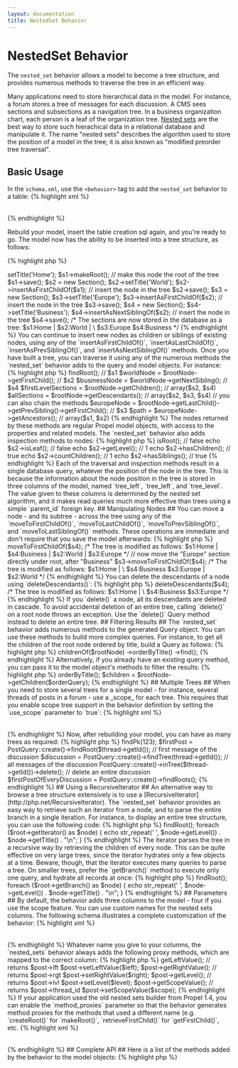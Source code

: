 ```yaml
---
layout: documentation
title: NestedSet Behavior
---
```


# NestedSet Behavior #

The `nested_set` behavior allows a model to become a tree structure, and provides numerous methods to traverse the tree in an efficient way.

Many applications need to store hierarchical data in the model. For instance, a forum stores a tree of messages for each discussion. A CMS sees sections and subsections as a navigation tree. In a business organization chart, each person is a leaf of the organization tree. [Nested sets](http://en.wikipedia.org/wiki/Nested_set_model) are the best way to store such hierachical data in a relational database and manipulate it. The name "nested sets" describes the algorithm used to store the position of a model in the tree; it is also known as "modified preorder tree traversal".

## Basic Usage ##

In the `schema.xml`, use the `<behavior>` tag to add the `nested_set` behavior to a table:
{% highlight xml %}
<table name="section">
  <column name="id" required="true" primaryKey="true" autoIncrement="true" type="INTEGER" />
  <column name="title" type="VARCHAR" required="true" primaryString="true" />
  <behavior name="nested_set" />
</table>
{% endhighlight %}

Rebuild your model, insert the table creation sql again, and you're ready to go. The model now has the ability to be inserted into a tree structure, as follows:

{% highlight php %}
<?php
$s1 = new Section();
$s1->setTitle('Home');
$s1->makeRoot(); // make this node the root of the tree
$s1->save();
$s2 = new Section();
$s2->setTitle('World');
$s2->insertAsFirstChildOf($s1); // insert the node in the tree
$s2->save();
$s3 = new Section();
$s3->setTitle('Europe');
$s3->insertAsFirstChildOf($s2); // insert the node in the tree
$s3->save();
$s4 = new Section();
$s4->setTitle('Business');
$s4->insertAsNextSiblingOf($s2); // insert the node in the tree
$s4->save();
/* The sections are now stored in the database as a tree:
    $s1:Home
    |
$s2:World
    |     \
$s3:Europe  $s4:Business
*/
{% endhighlight %}

You can continue to insert new nodes as children or siblings of existing nodes, using any of the `insertAsFirstChildOf()`, `insertAsLastChildOf()`, `insertAsPrevSiblingOf()`, and `insertAsNextSiblingOf()` methods.

Once you have built a tree, you can traverse it using any of the numerous methods  the `nested_set` behavior adds to the query and model objects. For instance:

{% highlight php %}
<?php
$rootNode = SectionQuery::create()->findRoot(); // $s1
$worldNode = $rootNode->getFirstChild();        // $s2
$businessNode = $worldNode->getNextSibling();   // $s4
$firstLevelSections = $rootNode->getChildren(); // array($s2, $s4)
$allSections = $rootNode->getDescendants();     // array($s2, $s3, $s4)
// you can also chain the methods
$europeNode = $rootNode->getLastChild()->getPrevSibling()->getFirstChild();  // $s3
$path = $europeNode->getAncestors();            // array($s1, $s2)
{% endhighlight %}

The nodes returned by these methods are regular Propel model objects, with access to the properties and related models. The `nested_set` behavior also adds inspection methods to nodes:

{% highlight php %}
<?php
echo $s2->isRoot();      // false
echo $s2->isLeaf();      // false
echo $s2->getLevel();    // 1
echo $s2->hasChildren(); // true
echo $s2->countChildren(); // 1
echo $s2->hasSiblings(); // true
{% endhighlight %}

Each of the traversal and inspection methods result in a single database query, whatever the position of the node in the tree. This is because the information about the node position in the tree is stored in three columns of the model, named `tree_left`, `tree_left`, and `tree_level`. The value given to these columns is determined by the nested set algorithm, and it makes read queries much more effective than trees using a simple `parent_id` foreign key.

## Manipulating Nodes ##

You can move a node - and its subtree - across the tree using any of the `moveToFirstChildOf()`, `moveToLastChildOf()`, `moveToPrevSiblingOf()`, and `moveToLastSiblingOf()` methods. These operations are immediate and don't require that you save the model afterwards:

{% highlight php %}
<?php
// move the entire "World" section under "Business"
$s2->moveToFirstChildOf($s4);
/* The tree is modified as follows:
$s1:Home
  |
$s4:Business
  |
$s2:World
  |
$s3:Europe
*/
// now move the "Europe" section directly under root, after "Business"
$s3->moveToFirstChildOf($s4);
/* The tree is modified as follows:
    $s1:Home
    |        \
$s4:Business $s3:Europe
    |
$s2:World
*/
{% endhighlight %}

You can delete the descendants of a node using `deleteDescendants()`:

{% highlight php %}
<?php
// move the entire "World" section under "Business"
$s4->deleteDescendants($s4);
/* The tree is modified as follows:
    $s1:Home
    |        \
$s4:Business $s3:Europe
*/
{% endhighlight %}

If you `delete()` a node, all its descendants are deleted in cascade. To avoid accidental deletion of an entire tree, calling `delete()` on a root node throws an exception. Use the `delete()` Query method instead to delete an entire tree.

## Filtering Results ##

The `nested_set` behavior adds numerous methods to the generated Query object. You can use these methods to build more complex queries. For instance, to get all the children of the root node ordered by title, build a Query as follows:

{% highlight php %}
<?php
$children = SectionQuery::create()
  ->childrenOf($rootNode)
  ->orderByTitle()
  ->find();
{% endhighlight %}

Alternatively, if you already have an existing query method, you can pass it to the model object's methods to filter the results:

{% highlight php %}
<?php
$orderQuery = SectionQuery::create()->orderByTitle();
$children = $rootNode->getChildren($orderQuery);
{% endhighlight %}

## Multiple Trees ##

When you need to store several trees for a single model - for instance, several threads of posts in a forum - use a _scope_ for each tree. This requires that you enable scope tree support in the behavior definition by setting the `use_scope` parameter to `true`:

{% highlight xml %}
<table name="post">
  <column name="id" required="true" primaryKey="true" autoIncrement="true" type="INTEGER" />
  <column name="body" type="VARCHAR" required="true" primaryString="true" />
  <behavior name="nested_set">
    <parameter name="use_scope" value="true" />
    <parameter name="scope_column" value="thread_id" />
  </behavior>
  <foreign-key foreignTable="thread" onDelete="cascade">
    <reference local="thread_id" foreign="id" />
  </foreign-key>
</table>
{% endhighlight %}

Now, after rebuilding your model, you can have as many trees as required:

{% highlight php %}
<?php
$thread = ThreadQuery::create()->findPk(123);
$firstPost = PostQuery::create()->findRoot($thread->getId());  // first message of the discussion
$discussion = PostQuery::create()->findTree(thread->getId()); // all messages of the discussion
PostQuery::create()->inTree($thread->getId())->delete(); // delete an entire discussion
$firstPostOfEveryDiscussion = PostQuery::create()->findRoots();
{% endhighlight %}

## Using a RecursiveIterator ##

An alternative way to browse a tree structure extensively is to use a [RecursiveIterator](http://php.net/RecursiveIterator). The `nested_set` behavior provides an easy way to retrieve such an iterator from a node, and to parse the entire branch in a single iteration.

For instance, to display an entire tree structure, you can use the following code:

{% highlight php %}
<?php
$root = SectionQuery::create()->findRoot();
foreach ($root->getIterator() as $node) {
  echo str_repeat(' ', $node->getLevel()) . $node->getTitle() . "\n";
}
{% endhighlight %}

The iterator parses the tree in a recursive way by retrieving the children of every node. This can be quite effective on very large trees, since the iterator hydrates only a few objects at a time.

Beware, though, that the iterator executes many queries to parse a tree. On smaller trees, prefer the `getBranch()` method to execute only one query, and hydrate all records at once:

{% highlight php %}
<?php
$root = SectionQuery::create()->findRoot();
foreach ($root->getBranch() as $node) {
  echo str_repeat(' ', $node->getLevel()) . $node->getTitle() . "\n";
}
{% endhighlight %}

## Parameters ##

By default, the behavior adds three columns to the model - four if you use the scope feature. You can use custom names for the nested sets columns. The following schema illustrates a complete customization of the behavior:

{% highlight xml %}
<table name="post">
  <column name="id" required="true" primaryKey="true" autoIncrement="true" type="INTEGER" />
  <column name="lft" type="INTEGER" />
  <column name="rgt" type="INTEGER" />
  <column name="lvl" type="INTEGER" />
  <column name="thread_id" type="INTEGER" />
  <column name="body" type="VARCHAR" required="true" primaryString="true" />
  <behavior name="nested_set">
    <parameter name="left_column" value="lft" />
    <parameter name="right_column" value="rgt" />
    <parameter name="level_column" value="lvl" />
    <parameter name="use_scope" value="true" />
    <parameter name="scope_column" value="thread_id" />
  </behavior>
  <foreign-key foreignTable="thread" onDelete="cascade">
    <reference local="thread_id" foreign="id" />
  </foreign-key>
</table>
{% endhighlight %}

Whatever name you give to your columns, the `nested_sets` behavior always adds the following proxy methods, which are mapped to the correct column:

{% highlight php %}
<?php
$post->getLeftValue();         // returns $post->lft
$post->setLeftValue($left);
$post->getRightValue();        // returns $post->rgt
$post->setRightValue($right);
$post->getLevel();             // returns $post->lvl
$post->setLevel($level);
$post->getScopeValue();        // returns $post->thread_id
$post->setScopeValue($scope);
{% endhighlight %}

If your application used the old nested sets builder from Propel 1.4, you can enable the `method_proxies` parameter so that the behavior generates method proxies for the methods that used a different name (e.g. `createRoot()` for `makeRoot()`, `retrieveFirstChild()` for `getFirstChild()`, etc.

{% highlight xml %}
<table name="section">
  <column name="id" required="true" primaryKey="true" autoIncrement="true" type="INTEGER" />
  <column name="title" type="VARCHAR" required="true" primaryString="true" />
  <behavior name="nested_set">
    <parameter name="method_proxies" value="true" />
  </behavior>
</table>
{% endhighlight %}

## Complete API ##

Here is a list of the methods added by the behavior to the model objects:

{% highlight php %}
<?php
// storage columns accessors
int   getLeftValue()
$node setLeftValue(int $left)
int   getRightValue()
$node setRightValue(int $right)
int   getLevel()
$node setLevel(int $level)
// only for behavior with use_scope
int   getScopeValue()
$node setScopeValue(int $scope)

// root maker (requires calling save() afterwards)
$node makeRoot()

// inspection methods
bool  isInTree()
bool  isRoot()
bool  isLeaf()
bool  isDescendantOf()
bool  isAncestorOf()
bool  hasParent()
bool  hasPrevSibling()
bool  hasNextSibling()
bool  hasChildren()
int   countChildren()
int   countDescendants()

// tree traversal methods
$node getParent()
$node getPrevSibling()
$node getNextSibling()
array getChildren()
$node getFirstChild()
$node getLastChild()
array getSiblings($includeCurrent = false, Criteria $c = null)
array getDescendants(Criteria $c = null)
array getBranch(Criteria $c = null)
array getAncestors(Criteria $c = null)

// node insertion methods (require calling save() afterwards)
$node addChild($node)
$node insertAsFirstChildOf($node)
$node insertAsLastChildOf($node)
$node insertAsPrevSiblingOf($node)
$node insertAsNextSiblingOf($node)

// node move methods (immediate, no need to save() afterwards)
$node moveToFirstChildOf($node)
$node moveToLastChildOf($node)
$node moveToPrevSiblingOf($node)
$node moveToNextSiblingOf($node)

// deletion methods
$node deleteDescendants()

// only for behavior with method_proxies
$node createRoot()
$node retrieveParent()
$node retrievePrevSibling()
$node retrieveNextSibling()
$node retrieveFirstChild()
$node retrieveLastChild()
array getPath()
{% endhighlight %}

The behavior also adds some methods to the Query classes:

{% highlight php %}
<?php
// tree filter methods
query descendantsOf($node)
query branchOf($node)
query childrenOf($node)
query siblingsOf($node)
query ancestorsOf($node)
query rootsOf($node)
// only for behavior with use_scope
query treeRoots()
query inTree($scope = null)
coll  findRoots()
// order methods
query orderByBranch($reverse = false)
query orderByLevel($reverse = false)
// termination methods
$node findRoot($scope = null)
coll findTree($scope = null)
{% endhighlight %}

Lastly, the behavior adds a few methods to the Peer classes:

{% highlight php %}
<?php
$node retrieveRoot($scope = null)
array retrieveTree($scope = null)
int   deleteTree($scope = null)
// only for behavior with use_scope
array retrieveRoots(Criteria $c = null)
{% endhighlight %}

## TODO ##

* InsertAsParentOf
